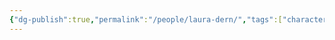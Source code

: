 ```yaml
---
{"dg-publish":true,"permalink":"/people/laura-dern/","tags":["character"],"created":"2023-03-27","updated":"2024-08-28"}
---
```


